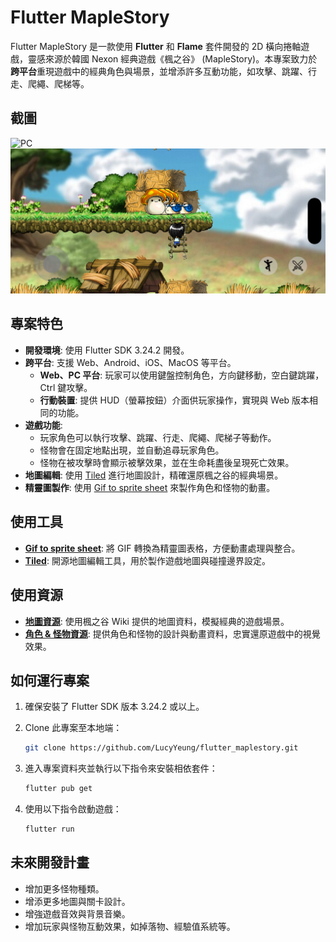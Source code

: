 # Flutter MapleStory

Flutter MapleStory 是一款使用 **Flutter** 和 **Flame** 套件開發的 2D 橫向捲軸遊戲，靈感來源於韓國 Nexon 經典遊戲《楓之谷》 (MapleStory)。本專案致力於**跨平台**重現遊戲中的經典角色與場景，並增添許多互動功能，如攻擊、跳躍、行走、爬繩、爬梯等。

## 截圖

![PC](screenshots/pc.png)
![Mobile](screenshots/mobile.png)

## 專案特色

- **開發環境**: 使用 Flutter SDK 3.24.2 開發。
- **跨平台**: 支援 Web、Android、iOS、MacOS 等平台。
    - **Web、PC 平台**: 玩家可以使用鍵盤控制角色，方向鍵移動，空白鍵跳躍，Ctrl 鍵攻擊。
    - **行動裝置**: 提供 HUD（螢幕按鈕）介面供玩家操作，實現與 Web 版本相同的功能。
- **遊戲功能**:
    - 玩家角色可以執行攻擊、跳躍、行走、爬繩、爬梯子等動作。
    - 怪物會在固定地點出現，並自動追尋玩家角色。
    - 怪物在被攻擊時會顯示被擊效果，並在生命耗盡後呈現死亡效果。
- **地圖編輯**: 使用 [Tiled](https://www.mapeditor.org/) 進行地圖設計，精確還原楓之谷的經典場景。
- **精靈圖製作**: 使用 [Gif to sprite sheet](https://ezgif.com/gif-to-sprite) 來製作角色和怪物的動畫。

## 使用工具

- [**Gif to sprite sheet**](https://ezgif.com/gif-to-sprite): 將 GIF 轉換為精靈圖表格，方便動畫處理與整合。
- [**Tiled**](https://www.mapeditor.org/): 開源地圖編輯工具，用於製作遊戲地圖與碰撞邊界設定。

## 使用資源

- [**地圖資源**](https://maplestory.wiki/GMS/72/map?worldMap=WorldMap10): 使用楓之谷 Wiki 提供的地圖資料，模擬經典的遊戲場景。
- [**角色 & 怪物資源**](https://maplestory.studio/): 提供角色和怪物的設計與動畫資料，忠實還原遊戲中的視覺效果。

## 如何運行專案

1. 確保安裝了 Flutter SDK 版本 3.24.2 或以上。
2. Clone 此專案至本地端：
    
    ```bash
    git clone https://github.com/LucyYeung/flutter_maplestory.git
    ```
    
3. 進入專案資料夾並執行以下指令來安裝相依套件：
    
    ```bash
    flutter pub get
    ```
    
4. 使用以下指令啟動遊戲：
    
    ```bash
    flutter run
    ```
    

## 未來開發計畫

- 增加更多怪物種類。
- 增添更多地圖與關卡設計。
- 增強遊戲音效與背景音樂。
- 增加玩家與怪物互動效果，如掉落物、經驗值系統等。

